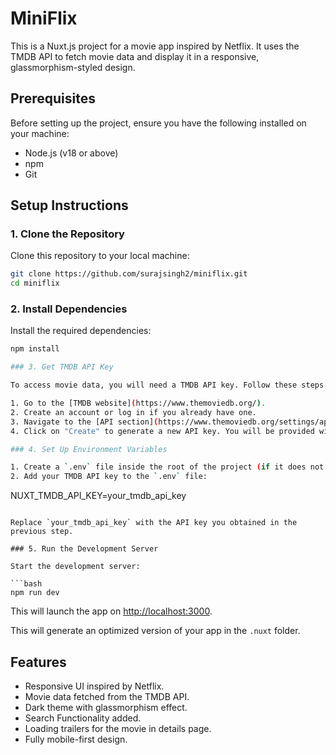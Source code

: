 
# MiniFlix

This is a Nuxt.js project for a movie app inspired by Netflix. It uses the TMDB API to fetch movie data and display it in a responsive, glassmorphism-styled design.

## Prerequisites

Before setting up the project, ensure you have the following installed on your machine:

- Node.js (v18 or above)
- npm
- Git

## Setup Instructions

### 1. Clone the Repository

Clone this repository to your local machine:

```bash
git clone https://github.com/surajsingh2/miniflix.git
cd miniflix
```

### 2. Install Dependencies

Install the required dependencies:

```bash
npm install

### 3. Get TMDB API Key

To access movie data, you will need a TMDB API key. Follow these steps to get one:

1. Go to the [TMDB website](https://www.themoviedb.org/).
2. Create an account or log in if you already have one.
3. Navigate to the [API section](https://www.themoviedb.org/settings/api).
4. Click on "Create" to generate a new API key. You will be provided with a key to access the API.

### 4. Set Up Environment Variables

1. Create a `.env` file inside the root of the project (if it does not exist already).
2. Add your TMDB API key to the `.env` file:

```
NUXT_TMDB_API_KEY=your_tmdb_api_key
```

Replace `your_tmdb_api_key` with the API key you obtained in the previous step.

### 5. Run the Development Server

Start the development server:

```bash
npm run dev
```

This will launch the app on [http://localhost:3000](http://localhost:3000).


This will generate an optimized version of your app in the `.nuxt` folder.

## Features

- Responsive UI inspired by Netflix.
- Movie data fetched from the TMDB API.
- Dark theme with glassmorphism effect.
- Search Functionality added.
- Loading trailers for the movie in details page.
- Fully mobile-first design.

